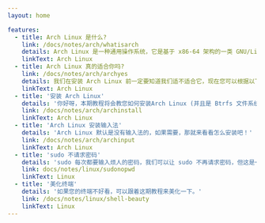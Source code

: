 ```yaml
---
layout: home

features:
  - title: Arch Linux 是什么?
    link: /docs/notes/arch/whatisarch
    details: Arch Linux 是一种通用操作系统，它是基于 x86-64 架构的一类 GNU/Linux 发行版。
    linkText: Arch Linux
  - title: Arch Linux 真的适合你吗?
    link: /docs/notes/arch/archyes
    details: 我们在安装 Arch Linux 前一定要知道我们适不适合它，现在您可以根据以下内容判断。
    linkText: Arch Linux
  - title: '安装 Arch Linux'
    details: '你好呀，本期教程将会教您如何安装Arch Linux (并且是 Btrfs 文件系统)。'
    link: /docs/notes/arch/archinstall
    linkText: Arch Linux
  - title: 'Arch Linux 安装输入法'
    details: 'Arch Linux 默认是没有输入法的，如果需要，那就来看看怎么安装吧！'
    link: /docs/notes/arch/archinput
    linkText: Arch Linux
  - title: 'sudo 不请求密码'
    details: 'sudo 每次都要输入烦人的密码，我们可以让 sudo 不再请求密码，但这是一个非常危险的行为，请务必三思而后行！'
    link: docs/notes/linux/sudonopwd
    linkText: Linux
  - title: '美化终端'
    details: '如果您的终端不好看，可以跟着这期教程来美化一下。'
    link: /docs/notes/linux/shell-beauty
    linkText: Linux
---
```

